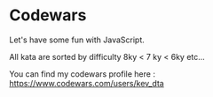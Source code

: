 # Codewars

Let's have some fun with JavaScript.

All kata are sorted by difficulty 8ky < 7 ky < 6ky etc...

You can find my codewars profile here : <https://www.codewars.com/users/kev_dta>
